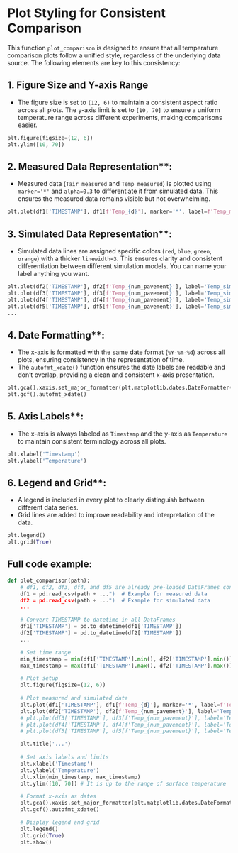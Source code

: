# Plot Styling for Consistent Comparison

This function `plot_comparison` is designed to ensure that all temperature comparison plots follow a unified style, regardless of the underlying data source. The following elements are key to this consistency:

## 1. Figure Size and Y-axis Range
   - The figure size is set to `(12, 6)` to maintain a consistent aspect ratio across all plots. The y-axis limit is set to `[10, 70]` to ensure a uniform temperature range across different experiments, making comparisons easier.

```python
plt.figure(figsize=(12, 6))
plt.ylim([10, 70])
```

## 2. Measured Data Representation**:
   - Measured data (`Tair_measured` and `Temp_measured`) is plotted using `marker='*'` and `alpha=0.3` to differentiate it from simulated data. This ensures the measured data remains visible but not overwhelming.

```python
plt.plot(df1['TIMESTAMP'], df1[f'Temp_{d}'], marker='*', label=f'Temp_measured', alpha=0.3, color='grey')
```
   
## 3. Simulated Data Representation**:
   - Simulated data lines are assigned specific colors (`red`, `blue`, `green`, `orange`) with a thicker `linewidth=3`. This ensures clarity and consistent differentiation between different simulation models. You can name your label anything you want.

```python
plt.plot(df2['TIMESTAMP'], df2[f'Temp_{num_pavement}'], label='Temp_simulated_default', alpha=1.0, color='red', linewidth=3)
plt.plot(df3['TIMESTAMP'], df3[f'Temp_{num_pavement}'], label='Temp_simulated_BB4', alpha=1.0, color='blue', linewidth=3)
plt.plot(df4['TIMESTAMP'], df4[f'Temp_{num_pavement}'], label='Temp_simulated_BB5', alpha=1.0, color='green', linewidth=3)
plt.plot(df5['TIMESTAMP'], df5[f'Temp_{num_pavement}'], label='Temp_simulated_MHA', alpha=1.0, color='orange', linewidth=3)
...
```

## 4. Date Formatting**:
   - The x-axis is formatted with the same date format (`%Y-%m-%d`) across all plots, ensuring consistency in the representation of time.
   - The `autofmt_xdate()` function ensures the date labels are readable and don’t overlap, providing a clean and consistent x-axis presentation.

```python
plt.gca().xaxis.set_major_formatter(plt.matplotlib.dates.DateFormatter('%Y-%m-%d'))
plt.gcf().autofmt_xdate()
```

## 5. Axis Labels**:
   - The x-axis is always labeled as `Timestamp` and the y-axis as `Temperature` to maintain consistent terminology across all plots.

```python
plt.xlabel('Timestamp')
plt.ylabel('Temperature')
```

## 6. Legend and Grid**:
   - A legend is included in every plot to clearly distinguish between different data series.
   - Grid lines are added to improve readability and interpretation of the data.

```python
plt.legend()
plt.grid(True)
```

## Full code example:
```python
def plot_comparison(path):
    # df1, df2, df3, df4, and df5 are already pre-loaded DataFrames containing the data
    df1 = pd.read_csv(path + ...")  # Example for measured data
    df2 = pd.read_csv(path + ...")  # Example for simulated data
    ...

    # Convert TIMESTAMP to datetime in all DataFrames
    df1['TIMESTAMP'] = pd.to_datetime(df1['TIMESTAMP'])
    df2['TIMESTAMP'] = pd.to_datetime(df2['TIMESTAMP'])
    ...

    # Set time range
    min_timestamp = min(df1['TIMESTAMP'].min(), df2['TIMESTAMP'].min())
    max_timestamp = max(df1['TIMESTAMP'].max(), df2['TIMESTAMP'].max())

    # Plot setup
    plt.figure(figsize=(12, 6))
    
    # Plot measured and simulated data
    plt.plot(df1['TIMESTAMP'], df1[f'Temp_{d}'], marker='*', label=f'Temp_measured', alpha=0.3, color='grey') # Measured data
    plt.plot(df2['TIMESTAMP'], df2[f'Temp_{num_pavement}'], label='Temp_simulated_default', alpha=1.0, color='red', linewidth=3) # Simulated data
    # plt.plot(df3['TIMESTAMP'], df3[f'Temp_{num_pavement}'], label='Temp_simulated_BB4', alpha=1.0, color='blue', linewidth=3)
    # plt.plot(df4['TIMESTAMP'], df4[f'Temp_{num_pavement}'], label='Temp_simulated_BB5', alpha=1.0, color='green', linewidth=3)
    # plt.plot(df5['TIMESTAMP'], df5[f'Temp_{num_pavement}'], label='Temp_simulated_MHA', alpha=1.0, color='orange', linewidth=3)

    plt.title('...')
    
    # Set axis labels and limits
    plt.xlabel('Timestamp')
    plt.ylabel('Temperature')
    plt.xlim(min_timestamp, max_timestamp)
    plt.ylim([10, 70]) # It is up to the range of surface temperature

    # Format x-axis as dates
    plt.gca().xaxis.set_major_formatter(plt.matplotlib.dates.DateFormatter('%Y-%m-%d'))
    plt.gcf().autofmt_xdate()

    # Display legend and grid
    plt.legend()
    plt.grid(True)
    plt.show()
```
